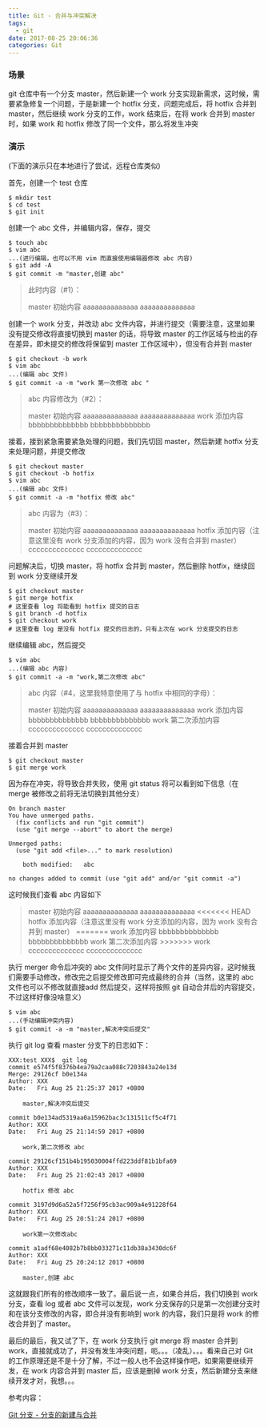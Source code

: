 ```yaml
---
title: Git - 合并与冲突解决
tags:
  - git
date: 2017-08-25 20:06:36
categories: Git
---
```


### 场景

git 仓库中有一个分支 master，然后新建一个 work 分支实现新需求，这时候，需要紧急修复一个问题，于是新建一个 hotfix 分支，问题完成后，将 hotfix 合并到 master，然后继续 work 分支的工作，work 结束后，在将 work 合并到 master 时，如果 work 和 hotfix 修改了同一个文件，那么将发生冲突



### 演示

(下面的演示只在本地进行了尝试，远程仓库类似)

首先，创建一个 test 仓库

```shell
$ mkdir test
$ cd test
$ git init
```

创建一个 abc 文件，并编辑内容，保存，提交

```Shell
$ touch abc
$ vim abc
...(进行编辑，也可以不用 vim 而直接使用编辑器修改 abc 内容)
$ git add -A
$ git commit -m "master,创建 abc"
```

> 此时内容（#1）：
>
> master 初始内容 
> aaaaaaaaaaaaaa
> aaaaaaaaaaaaaa

创建一个 work 分支，并改动 abc 文件内容，并进行提交（需要注意，这里如果没有提交修改将直接切换到 master 的话，将导致 master 的工作区域与检出的存在差异，即未提交的修改将保留到 master 工作区域中），但没有合并到 master

```Shell
$ git checkout -b work
$ vim abc
...(编辑 abc 文件)
$ git commit -a -m "work 第一次修改 abc " 
```

> abc 内容修改为（#2）：
>
> master 初始内容
> aaaaaaaaaaaaaa
> aaaaaaaaaaaaaa
> work 添加内容
> bbbbbbbbbbbbbb
> bbbbbbbbbbbbbb

接着，接到紧急需要紧急处理的问题，我们先切回 master，然后新建 hotfix 分支来处理问题，并提交修改

```Shell
$ git checkout master
$ git checkout -b hotfix
$ vim abc
...(编辑 abc 文件)
$ git commit -a -m "hotfix 修改 abc"
```

> abc 内容为（#3）：
>
> master 初始内容
> aaaaaaaaaaaaaa
> aaaaaaaaaaaaaa
> hotfix 添加内容（注意这里没有 work 分支添加的内容，因为 work 没有合并到 master）
> cccccccccccccc
> cccccccccccccc

问题解决后，切换 master，将 hotfix 合并到 master，然后删除 hotfix，继续回到 work 分支继续开发

```shell
$ git checkout master
$ git merge hotfix
# 这里查看 log 将能看到 hotfix 提交的日志
$ git branch -d hotfix
$ git checkout work
# 这里查看 log 是没有 hotfix 提交的日志的，只有上次在 work 分支提交的日志
```

继续编辑 abc，然后提交

```shell
$ vim abc
...(编辑 abc 内容)
$ git commit -a -m "work,第二次修改 abc"
```

> abc 内容（#4，这里我特意使用了与 hotfix 中相同的字母）：
>
> master 初始内容
> aaaaaaaaaaaaaa
> aaaaaaaaaaaaaa
> work 添加内容
> bbbbbbbbbbbbbb
> bbbbbbbbbbbbbb
> work 第二次添加内容
> cccccccccccccc
> cccccccccccccc

接着合并到 master

```shell
$ git checkout master
$ git merge work
```

因为存在冲突，将导致合并失败，使用 git status 将可以看到如下信息（在 merge 被修改之前将无法切换到其他分支）

```shell
On branch master
You have unmerged paths.
  (fix conflicts and run "git commit")
  (use "git merge --abort" to abort the merge)

Unmerged paths:
  (use "git add <file>..." to mark resolution)

	both modified:   abc

no changes added to commit (use "git add" and/or "git commit -a")
```

这时候我们查看 abc 内容如下

> master 初始内容
> aaaaaaaaaaaaaa
> aaaaaaaaaaaaaa
> \<\<\<\<\<\<\< HEAD
> hotfix 添加内容（注意这里没有 work 分支添加的内容，因为 work 没有合并到 master）
> \=\=\=\=\=\=\=
> work 添加内容
> bbbbbbbbbbbbbb
> bbbbbbbbbbbbbb
> work 第二次添加内容
> \>\>\>\>\>\>\> work
> cccccccccccccc
> cccccccccccccc

执行 merger 命令后冲突的 abc 文件同时显示了两个文件的差异内容，这时候我们需要手动修改，修改完之后提交修改即可完成最终的合并（当然，这里的 abc 文件也可以不修改就直接add 然后提交，这样将按照 git 自动合并后的内容提交，不过这样好像没啥意义）

```shell
$ vim abc 
...(手动编辑冲突内容)
$ git commit -a -m "master,解决冲突后提交"
```

执行 git log 查看 master 分支下的日志如下：

```Shell
XXX:test XXX$  git log
commit e574f5f8376b4ea79a2caa088c7203843a24e13d
Merge: 29126cf b0e134a
Author: XXX
Date:   Fri Aug 25 21:25:37 2017 +0800

    master,解决冲突后提交

commit b0e134ad5319aa0a15962bac3c131511cf5c4f71
Author: XXX
Date:   Fri Aug 25 21:14:59 2017 +0800

    work,第二次修改 abc

commit 29126cf151b4b195030004ffd223ddf81b1bfa69
Author: XXX
Date:   Fri Aug 25 21:02:43 2017 +0800

    hotfix 修改 abc

commit 3197d9d6a52a5f7256f95cb3ac909a4e91228f64
Author: XXX
Date:   Fri Aug 25 20:51:24 2017 +0800

    work第一次修改abc

commit a1adf68e4082b7b8bb033271c11db38a3430dc6f
Author: XXX
Date:   Fri Aug 25 20:24:12 2017 +0800

    master,创建 abc
```

 这就跟我们所有的修改顺序一致了。最后说一点，如果合并后，我们切换到 work 分支，查看 log 或者 abc 文件可以发现，work 分支保存的只是第一次创建分支时和在该分支修改的内容，即合并没有影响到 work 的内容，我们只是将 work 的修改合并到了 master。

最后的最后，我又试了下，在 work 分支执行 git merge 将 master 合并到 work，直接就成功了，并没有发生冲突问题，呃。。。（凌乱）。。。看来自己对 Git 的工作原理还是不是十分了解，不过一般人也不会这样操作吧，如果需要继续开发，在 work 内容合并到 master 后，应该是删掉  work 分支，然后新建分支来继续开发才对，我想。。。





参考内容：

[Git 分支 - 分支的新建与合并](https://git-scm.com/book/zh/v1/Git-%E5%88%86%E6%94%AF-%E5%88%86%E6%94%AF%E7%9A%84%E6%96%B0%E5%BB%BA%E4%B8%8E%E5%90%88%E5%B9%B6)